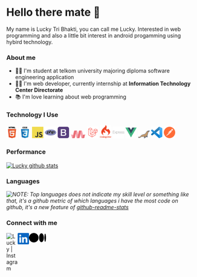 <h1>Hello there mate 👋</h1>


My name is Lucky Tri Bhakti, you can call me Lucky. 
Interested in web programming and also a little bit interest in android progamming using hybird technology.

### **About me**
<ul>
  <li>👨‍🎓 I'm student at telkom university majoring diploma software engineering application</li>
  <li>👨‍💻 I'm web developer, currently internship at <b>Information Technology Center Directorate</b> </li>
  <li>📚 I'm love learning about web programming</li>
</ul>

### **Technology I Use**  

<code><img width="30px" src="https://raw.githubusercontent.com/github/explore/80688e429a7d4ef2fca1e82350fe8e3517d3494d/topics/html/html.png"></code>
<code><img width="30px" src="https://raw.githubusercontent.com/github/explore/80688e429a7d4ef2fca1e82350fe8e3517d3494d/topics/css/css.png"></code>
<code><img width="30px" src="https://raw.githubusercontent.com/github/explore/80688e429a7d4ef2fca1e82350fe8e3517d3494d/topics/javascript/javascript.png"></code>
<code><img width="30px" src="https://raw.githubusercontent.com/github/explore/80688e429a7d4ef2fca1e82350fe8e3517d3494d/topics/php/php.png"></code>
<code><img width="30px" src="https://raw.githubusercontent.com/github/explore/80688e429a7d4ef2fca1e82350fe8e3517d3494d/topics/bootstrap/bootstrap.png"></code>
<code><img width="40px" src="./assets/materializecss.svg"></code>
<code><img width="30px" src="https://raw.githubusercontent.com/github/explore/80688e429a7d4ef2fca1e82350fe8e3517d3494d/topics/laravel/laravel.png"></code>
<code><img width="30px" src="./assets/codeigniter.svg"></code>
<code><img width="30px" src="https://raw.githubusercontent.com/github/explore/80688e429a7d4ef2fca1e82350fe8e3517d3494d/topics/express/express.png"></code>
<code><img width="30px" src="https://raw.githubusercontent.com/github/explore/80688e429a7d4ef2fca1e82350fe8e3517d3494d/topics/vue/vue.png"></code>
<code><img width="30px" src="./assets/mariadb-icon.svg"></code>
<code><img width="30px" src="./assets/visual-studio-code.svg"></code>
<code><img width="30px" src="./assets/postman-icon.svg"></code>

### **Performance**

<a href="https://github.com/lucky7tb/github-readme-stats"><img align="center" src="https://github-readme-stats.vercel.app/api?username=lucky7tb&show_icons=true&include_all_commits=true&theme=buefy&hide_border=true" alt="Lucky github stats" /></a>

### **Languages**
<img align="left" src="https://github-readme-stats.vercel.app/api/top-langs/?username=Lucky7Tb&layout=compact&theme=default"/>

*NOTE: Top languages does not indicate my skill level or something like that, it's a github metric of which languages i have the most code on github, it's a new feature of [github-readme-stats](https://github.com/anuraghazra/github-readme-stats)*

### **Connect with me**

<a href="https://instagram.com/luckytribhakti">
  <img align="left" width="30px" alt="Lucky | Instagram" src="https://cdn2.iconfinder.com/data/icons/social-media-applications/64/social_media_applications_3-instagram-512.png" />
</a>

<a href="https://linkedin.com/in/luckytribhakti/">
  <img align="left" width="30px" alt="Lucky | LinkedIn" src="./assets/linkedin-icon.svg" />
</a>

<a href="https://luckytribhakti.medium.com/">
  <img align="left" width="45px" alt="Lucky | Medium" src="./assets/medium-icon.svg" />
</a>


